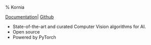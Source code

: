 % Kornia

[Documentation](https://kornia.readthedocs.io/en/latest/)| [Github](https://github.com/kornia/kornia)

- State-of-the-art and curated Computer Vision algorithms for AI.
- Open source
- Powered by PyTorch